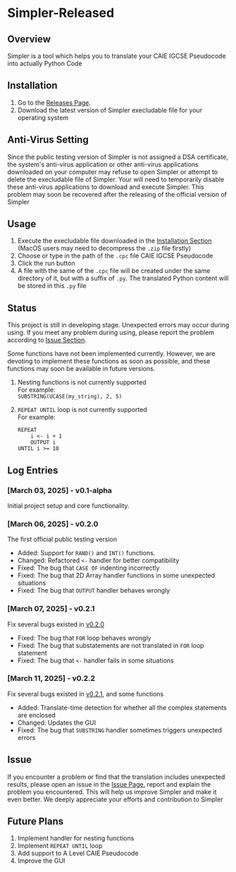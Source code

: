 # Simpler-Released

## Overview
Simpler is a tool which helps you to translate your CAIE IGCSE Pseudocode into actually Python Code

## Installation
1. Go to the [Releases Page](https://github.com/shixingzeya/Simpler-Released/releases). 
2. Download the latest version of Simpler execludable file for your operating system

## Anti-Virus Setting
Since the public testing version of Simpler is not assigned a DSA certificate, the system's anti-virus application or other anti-virus applications downloaded on your computer may refuse to open Simpler or attempt to delete the execludable file of Simpler. Your will need to temporarily disable these anti-virus applications to download and execute Simpler. This problem may soon be recovered after the releasing of the official version of Simpler

## Usage
1. Execute the execludable file downloaded in the [Installation Section](#installation) (MacOS users may need to decompress the `.zip` file firstly)
2. Choose or type in the path of the `.cpc` file CAIE IGCSE Pseudocode 
3. Click the run button
4. A file with the same of the `.cpc` file will be created under the same directory of it, but with a suffix of `.py`. The translated Python content will be stored in this `.py` file

## Status
This project is still in developing stage. Unexpected errors may occur during using. If you meet any problem during using, please report the problem according to [Issue Section](#issue).

Some functions have not been implemented currently. However, we are devoting to implement these functions as soon as possible, and these functions may soon be available in future versions. 

1. Nesting functions is not currently supported  
   For example:  
   `SUBSTRING(UCASE(my_string), 2, 5)`

2. `REPEAT UNTIL` loop is not currently supported  
   For example:
   ```
   REPEAT
       i <- i + 1
       OUTPUT i
   UNTIL i >= 10
   ```

## Log Entries

### [March 03, 2025] - v0.1-alpha 
Initial project setup and core functionality.  

### [March 06, 2025] - v0.2.0
The first official public testing version  

* Added: Support for `RAND()` and `INT()` functions.
* Changed: Refactored `<-` handler for better compatibility
* Fixed: The bug that `CASE OF` indenting incorrectly
* Fixed: The bug that 2D Array handler functions in some unexpected situations
* Fixed: The bug that `OUTPUT` handler behaves wrongly

### [March 07, 2025] - v0.2.1
Fix several bugs existed in [v0.2.0](#march-06-2025---v020)

* Fixed: The bug that `FOR` loop behaves wrongly
* Fixed: The bug that substatements are not translated in `FOR` loop statement
* Fixed: The bug that `<-` handler fails in some situations

### [March 11, 2025] - v0.2.2
Fix several bugs existed in [v0.2.1](#march-07-2025---v021), and some functions

* Added: Translate-time detection for whether all the complex statements are enclosed
* Changed: Updates the GUI
* Fixed: The bug that `SUBSTRING` handler sometimes triggers unexpected errors

## Issue
If you encounter a problem or find that the translation includes unexpected results, please open an issue in the [Issue Page](https://github.com/shixingzeya/Simpler-Released/issues), report and explain the problem you encountered. This will help us improve Simpler and make it even better. We deeply appreciate your efforts and contribution to Simpler

## Future Plans
1. Implement handler for nesting functions
2. Implement `REPEAT UNTIL` loop
3. Add support to A Level CAIE Pseudocode
4. Improve the GUI